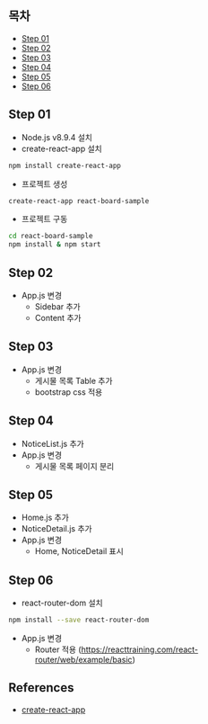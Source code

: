 ## 목차
- [Step 01](#step-01)
- [Step 02](#step-02)
- [Step 03](#step-03)
- [Step 04](#step-04)
- [Step 05](#step-05)
- [Step 06](#step-06)

## Step 01

- Node.js v8.9.4 설치
- create-react-app 설치
```sh
npm install create-react-app
```
- 프로젝트 생성
```sh
create-react-app react-board-sample
```
- 프로젝트 구동
```sh
cd react-board-sample
npm install & npm start
```

## Step 02

- App.js 변경
  - Sidebar 추가
  - Content 추가

## Step 03

- App.js 변경
  - 게시물 목록 Table 추가
  - bootstrap css 적용

## Step 04

- NoticeList.js 추가
- App.js 변경
  - 게시물 목록 페이지 분리

## Step 05

- Home.js 추가
- NoticeDetail.js 추가
- App.js 변경
  - Home, NoticeDetail 표시

## Step 06

- react-router-dom 설치 
```sh
npm install --save react-router-dom
```
- App.js 변경
  - Router 적용 (https://reacttraining.com/react-router/web/example/basic)

## References
- [create-react-app](https://github.com/facebook/create-react-app/blob/master/packages/react-scripts/template/README.md#available-scripts)
